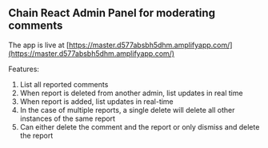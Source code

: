 ## Chain React Admin Panel for moderating comments

The app is live at [https://master.d577absbh5dhm.amplifyapp.com/](https://master.d577absbh5dhm.amplifyapp.com/)

Features:

1. List all reported comments
2. When report is deleted from another admin, list updates in real time
3. When report is added, list updates in real-time
4. In the case of multiple reports, a single delete will delete all other instances of the same report
5. Can either delete the comment and the report or only dismiss and delete the report